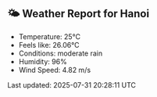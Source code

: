 <!-- WEATHER-START -->
## 🌤 Weather Report for Hanoi

- Temperature: 25°C
- Feels like: 26.06°C
- Conditions: moderate rain
- Humidity: 96%
- Wind Speed: 4.82 m/s

Last updated: 2025-07-31 20:28:11 UTC
<!-- WEATHER-END -->
